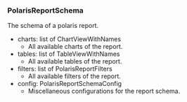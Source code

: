 ### PolarisReportSchema
The schema of a polaris report.

- charts: list of ChartViewWithNames
  - All available charts of the report.
- tables: list of TableViewWithNames
  - All available tables of the report.
- filters: list of PolarisReportFilters
  - All available filters of the report.
- config: PolarisReportSchemaConfig
  - Miscellaneous configurations for the report schema.
